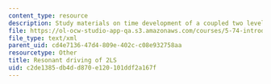 ```yaml
---
content_type: resource
description: Study materials on time development of a coupled two level system.
file: https://ol-ocw-studio-app-qa.s3.amazonaws.com/courses/5-74-introductory-quantum-mechanics-ii-spring-2009/c2de1385db4dd870e120101ddf2a167f_MIT5_74s09_study02.xmcd
file_type: text/xml
parent_uid: cd4e7136-47d4-809e-402c-c08e932758aa
resourcetype: Other
title: Resonant driving of 2LS
uid: c2de1385-db4d-d870-e120-101ddf2a167f
---
```

